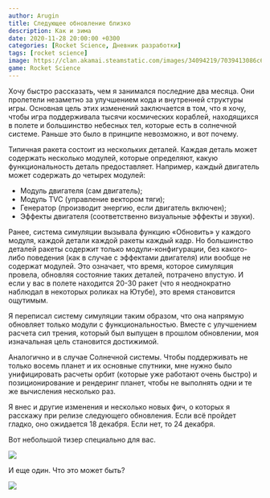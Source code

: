 ```yaml
---
author: Arugin
title: Следующее обновление близко
description: Как и зима
date: 2020-11-28 20:00:00 +0300
categories: [Rocket Science, Дневник разработки]
tags: [rocket science]
image: https://clan.akamai.steamstatic.com/images/34094219/7039413086c6cb46c2ac170bd5cbae8aa5d022d7_400x225.png
game: Rocket Science
---
```

Хочу быстро рассказать, чем я занимался последние два месяца. Они пролетели незаметно за улучшением кода и внутренней структуры игры. Основная цель этих изменений заключается в том, что я хочу, чтобы игра поддерживала тысячи космических кораблей, находящихся в полете и большинство небесных тел, которые есть в солнечной системе. Раньше это было в принципе невозможно, и вот почему.

Типичная ракета состоит из нескольких деталей. Каждая деталь может содержать несколько модулей, которые определяют, какую функциональность деталь предоставляет. Например, каждый двигатель может содержать до четырех модулей:

- Модуль двигателя (сам двигатель);
- Модуль TVC (управление вектором тяги);
- Генератор (производит энергию, если двигатель включен);
- Эффекты двигателя (соответственно визуальные эффекты и звуки).

Ранее, система симуляции вызывала функцию «Обновить» у каждого модуля, каждой детали каждой ракеты каждый кадр. Но большинство деталей ракеты содержит только модули-конфигурации, без какого-либо поведения (как в случае с эффектами двигателя) или вообще не содержат модулей. Это означает, что время, которое симуляция провела, обновляя состояние таких деталей, потрачено впустую. И если у вас в полете находится 20-30 ракет (что я неоднократно наблюдал в некоторых роликах на Ютубе), это время становится ощутимым.

Я переписал систему симуляции таким образом, что она напрямую обновляет только модули с функциональностью. Вместе с улучшением расчета сил трения, который был выпущен в прошлом обновлении, моя изначальная цель становится достижимой.

Аналогично и в случае Солнечной системы. Чтобы поддерживать не только восемь планет и их основные спутники, мне нужно было унифицировать расчеты орбит (которые уже работают очень быстро) и позиционирование и рендеринг планет, чтобы не выполнять одни и те же вычисления несколько раз.

Я внес и другие изменения и несколько новых фич, о которых я расскажу при релизе следующего обновления. Если всё пройдет гладко, оно ожидается 18 декабря. Если нет, то 24 декабря.

Вот небольшой тизер специально для вас.

![](https://media0.giphy.com/media/NXVU456hU6eEQ3YWcU/giphy.gif)

И еще один. Что это может быть?

![](https://clan.akamai.steamstatic.com/images//34094219/5653b0b11609ee6fb0fede2d00f5bdeddbdc6f56.png)
